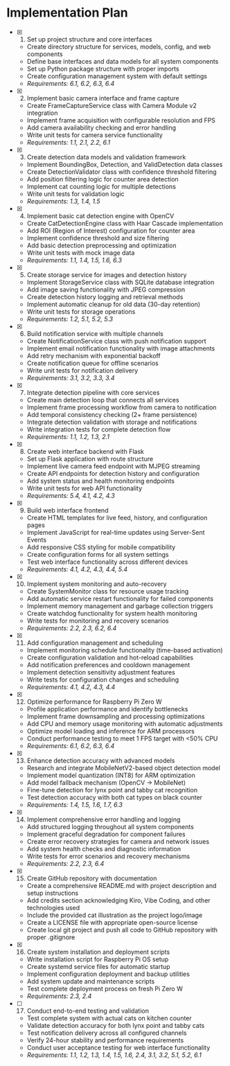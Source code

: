 # Implementation Plan

- [x] 1. Set up project structure and core interfaces
  - Create directory structure for services, models, config, and web components
  - Define base interfaces and data models for all system components
  - Set up Python package structure with proper imports
  - Create configuration management system with default settings
  - _Requirements: 6.1, 6.2, 6.3, 6.4_

- [x] 2. Implement basic camera interface and frame capture
  - Create FrameCaptureService class with Camera Module v2 integration
  - Implement frame acquisition with configurable resolution and FPS
  - Add camera availability checking and error handling
  - Write unit tests for camera service functionality
  - _Requirements: 1.1, 2.1, 2.2, 6.1_

- [x] 3. Create detection data models and validation framework
  - Implement BoundingBox, Detection, and ValidDetection data classes
  - Create DetectionValidator class with confidence threshold filtering
  - Add position filtering logic for counter area detection
  - Implement cat counting logic for multiple detections
  - Write unit tests for validation logic
  - _Requirements: 1.3, 1.4, 1.5_

- [x] 4. Implement basic cat detection engine with OpenCV
  - Create CatDetectionEngine class with Haar Cascade implementation
  - Add ROI (Region of Interest) configuration for counter area
  - Implement confidence threshold and size filtering
  - Add basic detection preprocessing and optimization
  - Write unit tests with mock image data
  - _Requirements: 1.1, 1.4, 1.5, 1.6, 6.3_

- [x] 5. Create storage service for images and detection history
  - Implement StorageService class with SQLite database integration
  - Add image saving functionality with JPEG compression
  - Create detection history logging and retrieval methods
  - Implement automatic cleanup for old data (30-day retention)
  - Write unit tests for storage operations
  - _Requirements: 1.2, 5.1, 5.2, 5.3_

- [x] 6. Build notification service with multiple channels
  - Create NotificationService class with push notification support
  - Implement email notification functionality with image attachments
  - Add retry mechanism with exponential backoff
  - Create notification queue for offline scenarios
  - Write unit tests for notification delivery
  - _Requirements: 3.1, 3.2, 3.3, 3.4_

- [x] 7. Integrate detection pipeline with core services
  - Create main detection loop that connects all services
  - Implement frame processing workflow from camera to notification
  - Add temporal consistency checking (2+ frame persistence)
  - Integrate detection validation with storage and notifications
  - Write integration tests for complete detection flow
  - _Requirements: 1.1, 1.2, 1.3, 2.1_

- [x] 8. Create web interface backend with Flask
  - Set up Flask application with route structure
  - Implement live camera feed endpoint with MJPEG streaming
  - Create API endpoints for detection history and configuration
  - Add system status and health monitoring endpoints
  - Write unit tests for web API functionality
  - _Requirements: 5.4, 4.1, 4.2, 4.3_

- [x] 9. Build web interface frontend
  - Create HTML templates for live feed, history, and configuration pages
  - Implement JavaScript for real-time updates using Server-Sent Events
  - Add responsive CSS styling for mobile compatibility
  - Create configuration forms for all system settings
  - Test web interface functionality across different devices
  - _Requirements: 4.1, 4.2, 4.3, 4.4, 5.4_

- [x] 10. Implement system monitoring and auto-recovery
  - Create SystemMonitor class for resource usage tracking
  - Add automatic service restart functionality for failed components
  - Implement memory management and garbage collection triggers
  - Create watchdog functionality for system health monitoring
  - Write tests for monitoring and recovery scenarios
  - _Requirements: 2.2, 2.3, 6.2, 6.4_

- [x] 11. Add configuration management and scheduling
  - Implement monitoring schedule functionality (time-based activation)
  - Create configuration validation and hot-reload capabilities
  - Add notification preferences and cooldown management
  - Implement detection sensitivity adjustment features
  - Write tests for configuration changes and scheduling
  - _Requirements: 4.1, 4.2, 4.3, 4.4_

- [x] 12. Optimize performance for Raspberry Pi Zero W
  - Profile application performance and identify bottlenecks
  - Implement frame downsampling and processing optimizations
  - Add CPU and memory usage monitoring with automatic adjustments
  - Optimize model loading and inference for ARM processors
  - Conduct performance testing to meet 1 FPS target with <50% CPU
  - _Requirements: 6.1, 6.2, 6.3, 6.4_

- [x] 13. Enhance detection accuracy with advanced models
  - Research and integrate MobileNetV2-based object detection model
  - Implement model quantization (INT8) for ARM optimization
  - Add model fallback mechanism (OpenCV → MobileNet)
  - Fine-tune detection for lynx point and tabby cat recognition
  - Test detection accuracy with both cat types on black counter
  - _Requirements: 1.4, 1.5, 1.6, 1.7, 6.3_

- [x] 14. Implement comprehensive error handling and logging
  - Add structured logging throughout all system components
  - Implement graceful degradation for component failures
  - Create error recovery strategies for camera and network issues
  - Add system health checks and diagnostic information
  - Write tests for error scenarios and recovery mechanisms
  - _Requirements: 2.2, 2.3, 6.4_

- [x] 15. Create GitHub repository with documentation
  - Create a comprehensive README.md with project description and setup instructions
  - Add credits section acknowledging Kiro, Vibe Coding, and other technologies used
  - Include the provided cat illustration as the project logo/image
  - Create a LICENSE file with appropriate open-source license
  - Create local git project and push all code to GitHub repository with proper .gitignore

- [x] 16. Create system installation and deployment scripts
  - Write installation script for Raspberry Pi OS setup
  - Create systemd service files for automatic startup
  - Implement configuration deployment and backup utilities
  - Add system update and maintenance scripts
  - Test complete deployment process on fresh Pi Zero W
  - _Requirements: 2.3, 2.4_

- [ ] 17. Conduct end-to-end testing and validation
  - Test complete system with actual cats on kitchen counter
  - Validate detection accuracy for both lynx point and tabby cats
  - Test notification delivery across all configured channels
  - Verify 24-hour stability and performance requirements
  - Conduct user acceptance testing for web interface functionality
  - _Requirements: 1.1, 1.2, 1.3, 1.4, 1.5, 1.6, 2.4, 3.1, 3.2, 5.1, 5.2, 6.1_